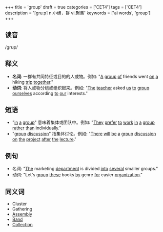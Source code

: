 +++
title = 'group'
draft = true
categories = ['CET4']
tags = ['CET4']
description = '[gruːp] n.小组，群 vi.聚集'
keywords = ['ai words', 'group']
+++

## 读音
/ɡrʊp/

## 释义
- **名词**: 一群有共同特征或目的的人或物。例如: "[A](/post/a/) [group](/post/group/) [of](/post/of/) friends went [on](/post/on/) [a](/post/a/) hiking [trip](/post/trip/) [together](/post/together/)."
- **动词**: 将人或物分组或组织起来。例如: "[The](/post/the/) [teacher](/post/teacher/) asked [us](/post/us/) [to](/post/to/) [group](/post/group/) [ourselves](/post/ourselves/) according [to](/post/to/) [our](/post/our/) interests."

## 短语
- "[in](/post/in/) [a](/post/a/) [group](/post/group/)" 意味着集体或团队中。例如: "[They](/post/they/) [prefer](/post/prefer/) [to](/post/to/) [work](/post/work/) [in](/post/in/) [a](/post/a/) [group](/post/group/) [rather](/post/rather/) [than](/post/than/) individually."
- "[group](/post/group/) [discussion](/post/discussion/)" 指集体讨论。例如: "[There](/post/there/) [will](/post/will/) [be](/post/be/) [a](/post/a/) [group](/post/group/) [discussion](/post/discussion/) [on](/post/on/) [the](/post/the/) [project](/post/project/) [after](/post/after/) [the](/post/the/) [lecture](/post/lecture/)."

## 例句
- 名词: "[The](/post/the/) marketing [department](/post/department/) is divided [into](/post/into/) [several](/post/several/) smaller groups."
- 动词: "Let's [group](/post/group/) [these](/post/these/) books [by](/post/by/) genre [for](/post/for/) easier [organization](/post/organization/)."

## 同义词
- Cluster
- Gathering
- [Assembly](/post/assembly/)
- [Band](/post/band/)
- [Collection](/post/collection/)

